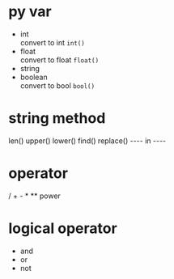 # py var
- int <br> convert to int `int()`
- float <br>convert to float `float()`
- string 
- boolean  <br>convert to bool `bool()`

# string method
len()
upper()
lower()
find()
replace()
---- in ----

# operator
/ + - *
** power

# logical operator
* and
* or
* not


